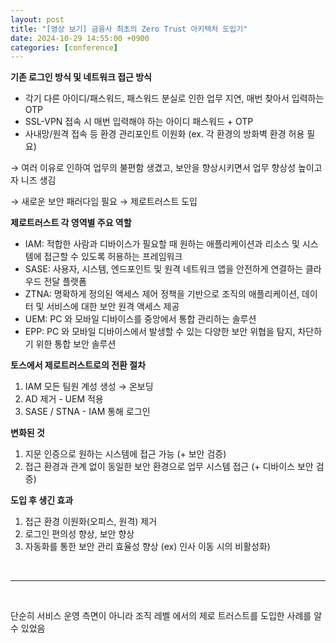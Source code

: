 ```yaml
---
layout: post
title: "[영상 보기] 금융사 최초의 Zero Trust 아키텍처 도입기"
date: 2024-10-29 14:55:00 +0900
categories: [conference]
---
```


**기존 로그인 방식 및 네트워크 접근 방식**

- 각기 다른 아이디/패스워드, 패스워드 분실로 인한 업무 지연, 매번 찾아서 입력하는 OTP
- SSL-VPN 접속 시 매번 입력해야 하는 아이디 패스워드 + OTP
- 사내망/원격 접속 등 환경 관리포인트 이원화 (ex. 각 환경의 방화벽 환경 허용 필요)

→ 여러 이유로 인하여 업무의 불편함 생겼고, 보안을 향상시키면서 업무 향상성 높이고자 니즈 생김

→ 새로운 보안 패러다임 필요 → 제로트러스트 도입

**제로트러스트 각 영역별 주요 역할**

- IAM: 적합한 사람과 디바이스가 필요할 때 원하는 애플리케이션과 리소스 및 시스템에 접근할 수 있도록 허용하는 프레임워크
- SASE: 사용자, 시스템, 엔드포인트 및 원격 네트워크 앱을 안전하게 연결하는 클라우드 전달 플랫폼
- ZTNA: 명확하게 정의된 액세스 제어 정책을 기반으로 조직의 애플리케이션, 데이터 및 서비스에 대한 보안 원격 액세스 제공
- UEM: PC 와 모바일 디바이스를 중앙에서 통합 관리하는 솔루션
- EPP: PC 와 모바일 디바이스에서 발생할 수 있는 다양한 보안 위협을 탐지, 차단하기 위한 통합 보안 솔루션

**토스에서 제로트러스트로의 전환 절차**

1. IAM 모든 팀원 계성 생성 → 온보딩
2. AD 제거 - UEM 적용
3. SASE / STNA - IAM 통해 로그인

**변화된 것**

1. 지문 인증으로 원하는 시스템에 접근 가능 (+ 보안 검증)
2. 접근 환경과 관계 없이 동일한 보안 환경으로 업무 시스템 접근 (+ 디바이스 보안 검증)

**도입 후 생긴 효과**

1. 접근 환경 이원화(오피스, 원격) 제거
2. 로그인 편의성 향상, 보안 향상
3. 자동화를 통한 보안 관리 효율성 향상 (ex) 인사 이동 시의 비활성화)

<br/>

---

<br/>

단순히 서비스 운영 측면이 아니라 조직 레벨 에서의 제로 트러스트를 도입한 사례를 알 수 있었음